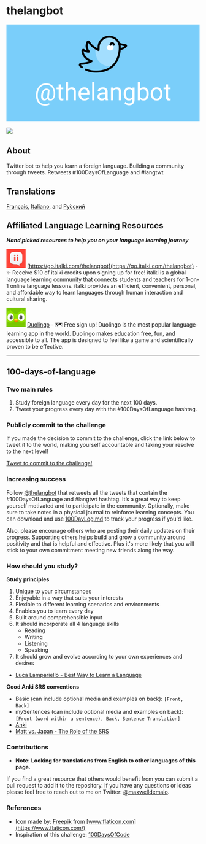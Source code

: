 # thelangbot

![Readme banner image](./static/ReadmeBanner.png)

<a href="https://twitter.com/thelangbot/"><img src="https://img.shields.io/twitter/follow/thelangbot?style=social"></a>

## About
Twitter bot to help you learn a foreign language. Building a community through tweets. Retweets #100DaysOfLanguage and #langtwt

## Translations
[Français](./translations/README_fr.md), [Italiano](./translations/README_it.md), and [Ру́сский](./translations/README_ru.md)

## Affiliated Language Learning Resources
***Hand picked resources to help you on your language learning journey***

<img src="static/italki.png" width="50px"> [https://go.italki.com/thelangbot](https://go.italki.com/thelangbot) - ✨ Receive $10 of italki credits upon signing up for free! italki is a global language learning community that connects students and teachers for 1-on-1 online language lessons. italki provides an efficient, convenient, personal, and affordable way to learn languages through human interaction and cultural sharing.

<img src="static/duo.png" width="50px"> [Duolingo](https://invite.duolingo.com/BDHTZTB5CWWKTV2SL6AEVLWK5Q) - 🗺️ Free sign up! Duolingo is the most popular language-learning app in the world. Duolingo makes education free, fun, and accessible to all. The app is designed to feel like a game and scientifically proven to be effective.

------

## 100-days-of-language

### Two main rules
1. Study foreign language every day for the next 100 days.
2. Tweet your progress every day with the #100DaysOfLanguage hashtag.

### Publicly commit to the challenge
If you made the decision to commit to the challenge, click the link below to tweet it to the world, making yourself accountable and taking your resolve to the next level!

[Tweet to commit to the challenge!](https://twitter.com/intent/tweet?text=I%27m%20publicly%20committing%20to%20the%20100DaysOfLanguage%20Challenge%20starting%20today!%20Learn%20more%20and%20join%20me!%20Hey%20@thelangbot%20@maxwelldemaio%20&url=https://github.com/maxwelldemaio/100-days-of-language&hashtags=100DaysOfLanguage)

### Increasing success
Follow [@thelangbot](https://twitter.com/thelangbot) that retweets all the tweets that contain the #100DaysOfLanguage and #langtwt hashtag. It’s a great way to keep yourself motivated and to participate in the community. Optionally, make sure to take notes in a physical journal to reinforce learning concepts. You can download and use [100DayLog.md](./languageLog/100DayLog.md) to track your progress if you'd like.

Also, please encourage others who are posting their daily updates on their progress. Supporting others helps build and grow a community around positivity and that is helpful and effective. Plus it's more likely that you will stick to your own commitment meeting new friends along the way.

### How should you study?
**Study principles**
1. Unique to your circumstances
2. Enjoyable in a way that suits your interests
3. Flexible to different learning scenarios and environments
4. Enables you to learn every day
5. Built around comprehensible input
6. It should incorporate all 4 language skills
    - Reading
    - Writing
    - Listening
    - Speaking
7. It should grow and evolve according to your own experiences and desires
- [Luca Lampariello - Best Way to Learn a Language](https://www.youtube.com/watch?v=SDLlhUv519k)

**Good Anki SRS conventions**
- Basic (can include optional media and examples on back): `[Front, Back]`
- mySentences (can include optional media and examples on back): `[Front (word within a sentence), Back, Sentence Translation]`
- [Anki](https://ankiweb.net/)
- [Matt vs. Japan - The Role of the SRS](https://www.youtube.com/watch?v=wrBFhsnBQ2k)

### Contributions
- **Note: Looking for translations from English to other languages of this page.**

If you find a great resource that others would benefit from you can submit a pull request to add it to the repository. If you have any questions or ideas please feel free to reach out to me on Twitter: [@maxwelldemaio](https://twitter.com/maxwelldemaio).

### References
- Icon made by: [Freepik](https://www.freepik.com) from [www.flaticon.com](https://www.flaticon.com/)
- Inspiration of this challenge: [100DaysOfCode](https://www.100daysofcode.com/)
